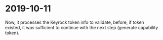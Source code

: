 # 2019-10-11
Now, it processes the Keyrock token info to validate, before, if token existed, it was sufficient to continue with the next step (generate capability token).